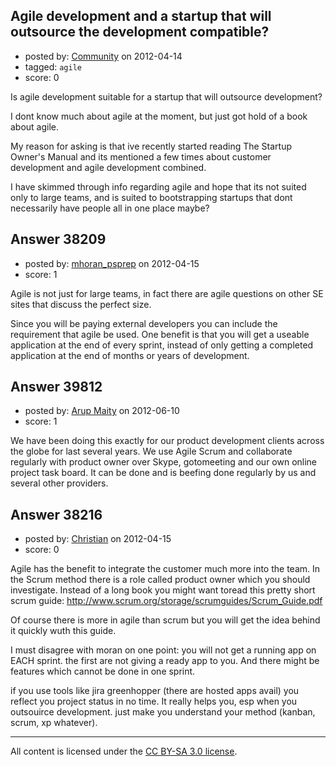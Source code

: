 ## Agile development and a startup that will outsource the development compatible?

- posted by: [Community](https://stackexchange.com/users/-1/-1-community) on 2012-04-14
- tagged: `agile`
- score: 0

Is agile development suitable for a startup that will outsource development?

I dont know much about agile at the moment, but just got hold of a book about agile.

My reason for asking is that ive recently started reading The Startup Owner's Manual and its mentioned a few times about customer development and agile development combined.

I have skimmed through info regarding agile and hope that its not suited only to large teams, and is suited to bootstrapping startups that dont necessarily have people all in one place maybe?


## Answer 38209

- posted by: [mhoran_psprep](https://stackexchange.com/users/-1/15626-mhoran-psprep) on 2012-04-15
- score: 1

Agile is not just for large teams, in fact there are agile questions on other SE sites that discuss the perfect size.

Since you will be paying external developers you can include the requirement that agile be used. One benefit is that you will get a useable application at the end of every sprint, instead of only getting a completed application at the end of months or years of development.




## Answer 39812

- posted by: [Arup Maity](https://stackexchange.com/users/-1/18326-arup-maity) on 2012-06-10
- score: 1

We have been doing this exactly for our product development clients across the globe for last several years. We use Agile Scrum and collaborate regularly with product owner over Skype, gotomeeting and our own online project task board. It can be done and is beefing done regularly by us and several other providers. 


## Answer 38216

- posted by: [Christian](https://stackexchange.com/users/-1/9952-christian) on 2012-04-15
- score: 0

Agile has the benefit to integrate the customer much more into the team. In the Scrum method there is a role called product owner which you should investigate. Instead of a long book you might want toread this pretty short scrum guide:
http://www.scrum.org/storage/scrumguides/Scrum_Guide.pdf

Of course there is more in agile than scrum but you will get the idea behind it quickly wuth this guide.

I must disagree with moran  on one point: you will not get a running app on EACH sprint. the first are not giving a ready app to you. And there might be features which cannot be done in one sprint.

if you use tools like jira greenhopper (there are hosted apps avail) you reflect you project status in no time. It really helps you, esp when you outsouirce development. just make you understand your method (kanban, scrum, xp whatever).



---

All content is licensed under the [CC BY-SA 3.0 license](https://creativecommons.org/licenses/by-sa/3.0/).
